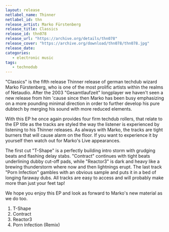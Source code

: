 ```yaml
---
layout: release
netlabel_name: Thinner
netlabel_id: thn
release_artist: Marko Fürstenberg
release_title: Classics
release_id: thn078
release_url: "https://archive.org/details/thn078"
release_cover: "https://archive.org/download/thn078/thn078.jpg"
release_date: 
categories:
   - electronic music
tags:
   - technodub
---
```

"Classics" is the fifth release Thinner release of german techdub wizard Marko Fürstenberg, who is one of the most prolific artists within the realms of Netaudio. After the 2003 "Gesamtlaufzeit" longplayer we haven't seen a new release from him 'cause since then Marko has been busy emphasizing on a more pounding minimal direction in order to further develop his pure dubtech by merging his sound with more reduced elements.

With this EP he once again provides four firm techdub rollers, that relate to the EP title as the tracks are styled the way the listener is experienced by listening to his Thinner releases. As always with Marko, the tracks are tight burners that will cause alarm on the floor. If you want to experience
it by yourself then watch out for Marko's Live appearances.

The first cut "T-Shape" is a perfectly building intro storm with grudging beats and flashing delay stabs. "Contract" continues with tight beats underlining dubby cut-off pads, while "Reactor3" is dark and heavy like a brewing thunderstorm where now and then lightnings erupt. The last track "Porn Infection" gambles with an obvious sample and puts it in a bed of longing faraway dubs. All tracks are easy to access and will probably make more than just your feet tap!

We hope you enjoy this EP and look as forward to Marko's new material as we do too.

1. T-Shape
2. Contract
3. Reactor3
4. Porn Infection (Remix)